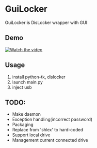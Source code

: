 # GuiLocker
GuiLocker is DisLocker wrapper with GUI

## Demo
[![Watch the video](https://img.youtube.com/vi/IPeGfMwMiRg/maxresdefault.jpg)](https://youtu.be/IPeGfMwMiRg)

## Usage
1. install python-tk, dislocker
2. launch main.py
3. inject usb

## TODO:
- Make daemon
- Exception handling(incorrect password)
- Packaging
- Replace from 'shlex' to hard-coded
- Support local drive
- Management current connected drive
